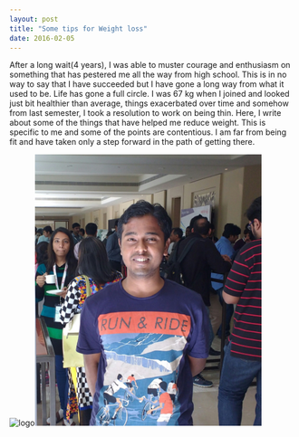 ```yaml
---
layout: post
title: "Some tips for Weight loss"
date: 2016-02-05
---
```


After a long wait(4 years), I was able to muster courage and enthusiasm on something that has pestered me all the way from high school. This is in no way to say that I have succeeded but I have gone a long way from what it used to be. Life has gone a full circle. I was 67 kg when I joined and looked just bit healthier than average, things exacerbated over time and somehow from last semester, I took a resolution to work on being thin. Here, I write about some of the things that have helped me reduce weight. This is specific to me and some of the points are contentious. I am far from being fit and have taken only a step forward in the path of getting there.



<div style="float:left;"> 
<img alt="logo" src="https://aritraghosh.github.io/images/Aritra_old.jpg" style="width: 400px; height = 300px;" /><img alt="background" src="https://github.com/aritraghosh/aritraghosh.github.io/blob/master/images/IMG_20160123_091910.jpg" style="width: 400px; height = 300px;" /> 
</div>





